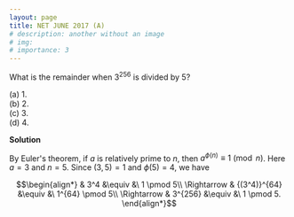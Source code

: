```yaml
---
layout: page
title: NET JUNE 2017 (A)
# description: another without an image
# img:
# importance: 3
---
```

<!-- # **NET JUNE 2017 (A):**  -->
What is the remainder when $3^{256}$ is divided
by $5$?

(a) $1$.<br>
(b) $2$.<br>
(c) $3$.<br>
(d) $4$.<br>

**Solution**

By Euler's theorem, if $a$ is relatively prime to $n$, then
$a^{\phi(n)}\equiv 1 \pmod n$. Here $a=3$ and $n=5$. Since $(3,5)=1$ and
$\phi(5)=4$, we have 

$$\begin{align*}
& 3^4 &\equiv &\ 1 \pmod 5\\
\Rightarrow & {(3^4)}^{64} &\equiv &\ 1^{64} \pmod 5\\
\Rightarrow & 3^{256} &\equiv &\ 1 \pmod 5.
\end{align*}$$


